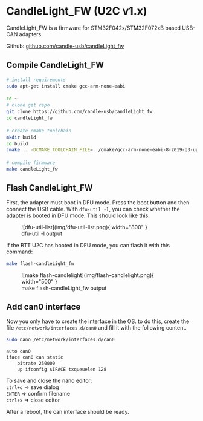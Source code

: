 # CandleLight_FW (U2C v1.x)

CandleLight_FW is a firmware for STM32F042x/STM32F072xB based USB-CAN adapters.

Github: [github.com/candle-usb/candleLight_fw](https://github.com/candle-usb/candleLight_fw)

## Compile CandleLight_FW
```bash
# install requirements
sudo apt-get install cmake gcc-arm-none-eabi

cd ~
# clone git repo
git clone https://github.com/candle-usb/candleLight_fw
cd candleLight_fw

# create cmake toolchain
mkdir build
cd build
cmake .. -DCMAKE_TOOLCHAIN_FILE=../cmake/gcc-arm-none-eabi-8-2019-q3-update.cmake

# compile firmware
make candleLight_fw
```

## Flash CandleLight_FW
First, the adapter must boot in DFU mode. Press the boot button and then connect the USB cable. With `dfu-util -l`,
you can check whether the adapter is booted in DFU mode. This should look like this:

<figure markdown>
  ![dfu-util-list](img/dfu-util-list.png){ width="800" }
  <figcaption>dfu-util -l output</figcaption>
</figure>

If the BTT U2C has booted in DFU mode, you can flash it with this command:

```bash
make flash-candleLight_fw
```

<figure markdown>
  ![make flash-candlelight](img/flash-candlelight.png){ width="500" }
  <figcaption>make flash-candleLight_fw output</figcaption>
</figure>

## Add can0 interface

Now you only have to create the interface in the OS. to do this, create the file `/etc/network/interfaces.d/can0` and
fill it with the following content.

```bash
sudo nano /etc/network/interfaces.d/can0
```

``` title="/etc/network/interfaces.d/can0"
auto can0
iface can0 can static
    bitrate 250000
    up ifconfig $IFACE txqueuelen 128
```

To save and close the nano editor:  
`ctrl+o` => save dialog  
`ENTER` => confirm filename  
`ctrl+x` => close editor

After a reboot, the can interface should be ready.